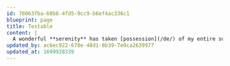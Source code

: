 ```yaml
---
id: 78063fba-60b8-4fd5-9cc9-b6ef4ac336c1
blueprint: page
title: Testable
content: |
  A wonderful **serenity** has taken [possession](/de/) of my entire soul, like these sweet mornings of spring which I enjoy with my whole heart.
updated_by: ac6ec922-678e-48d1-8b39-7e0ca2639977
updated_at: 1699928339
---
```

